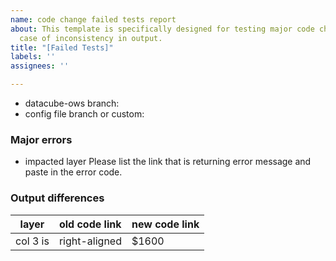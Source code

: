 ```yaml
---
name: code change failed tests report
about: This template is specifically designed for testing major code changes in the
  case of inconsistency in output.
title: "[Failed Tests]"
labels: ''
assignees: ''

---
```


* datacube-ows branch:
* config file branch or custom:

### Major errors

* impacted layer
Please list the link that is returning error message and paste in the error code.

### Output differences


| layer        | old code link           | new code link  |
| ------------- |:-------------|:-----|
| col 3 is      | right-aligned | $1600 |

